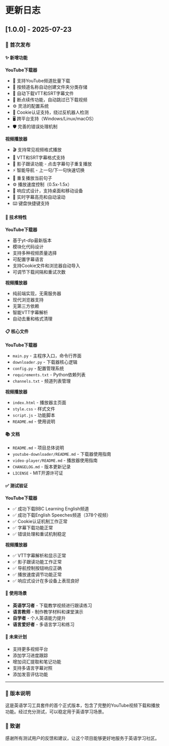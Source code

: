 # 更新日志

## [1.0.0] - 2025-07-23

### 🎉 首次发布

#### ✨ 新增功能

**YouTube下载器**
- 🎯 支持YouTube频道批量下载
- 📁 按频道名称自动创建文件夹分类存储
- 📝 自动下载VTT和SRT字幕文件
- 🔄 断点续传功能，自动跳过已下载视频
- ⚙️ 灵活的配置系统
- 🍪 Cookie认证支持，绕过反机器人检测
- 🖥️ 跨平台支持（Windows/Linux/macOS）
- 🛡️ 完善的错误处理机制

**视频播放器**
- 🎬 支持常见视频格式播放
- 📝 VTT和SRT字幕格式支持
- 🎯 影子跟读功能 - 点击字幕句子重复播放
- ⚡ 智能导航 - 上一句/下一句快速切换
- 🔄 重复播放当前句子
- ⚙️ 播放速度控制（0.5x-1.5x）
- 📱 响应式设计，支持桌面和移动设备
- 🎨 实时字幕高亮和自动滚动
- ⌨️ 键盘快捷键支持

#### 🔧 技术特性

**YouTube下载器**
- 基于yt-dlp最新版本
- 模块化代码设计
- 支持多种视频质量选择
- 可配置字幕语言
- 支持Cookie文件和浏览器自动导入
- 可调节下载间隔和重试次数

**视频播放器**
- 纯前端实现，无需服务器
- 现代浏览器支持
- 无第三方依赖
- 智能VTT字幕解析
- 自动去重和格式清理

#### 📋 核心文件

**YouTube下载器**
- `main.py` - 主程序入口，命令行界面
- `downloader.py` - 下载器核心逻辑
- `config.py` - 配置管理系统
- `requirements.txt` - Python依赖列表
- `channels.txt` - 频道列表管理

**视频播放器**
- `index.html` - 播放器主页面
- `style.css` - 样式文件
- `script.js` - 功能脚本
- `README.md` - 使用说明

#### 📚 文档

- `README.md` - 项目总体说明
- `youtube-downloader/README.md` - 下载器使用指南
- `video-player/README.md` - 播放器使用指南
- `CHANGELOG.md` - 版本更新记录
- `LICENSE` - MIT开源许可证

#### ✅ 测试验证

**YouTube下载器**
- ✅ 成功下载BBC Learning English频道
- ✅ 成功下载English Speeches频道（378个视频）
- ✅ Cookie认证机制工作正常
- ✅ 字幕下载功能正常
- ✅ 错误处理和重试机制稳定

**视频播放器**
- ✅ VTT字幕解析和显示正常
- ✅ 影子跟读功能工作正常
- ✅ 导航控制按钮响应正确
- ✅ 播放速度调节功能正常
- ✅ 响应式设计在多设备上表现良好

#### 🎯 使用场景

- **英语学习者** - 下载教学视频进行跟读练习
- **语言教师** - 制作教学材料和课堂演示
- **自学者** - 个人英语能力提升
- **语言爱好者** - 多语言学习和练习

#### 🔮 未来计划

- 支持更多视频平台
- 添加学习进度跟踪
- 增加词汇提取和笔记功能
- 支持多语言字幕对照
- 添加发音评估功能

---

### 📝 版本说明

这是英语学习工具套件的首个正式版本，包含了完整的YouTube视频下载和播放功能。经过充分测试，可以稳定用于英语学习场景。

### 🙏 致谢

感谢所有测试用户的反馈和建议，让这个项目能够更好地服务于英语学习社区。
